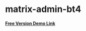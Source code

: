 # matrix-admin-bt4

<h4><a href="https://wrappixel.com/demos/free-admin-templates/matrix-admin-bt4/html/ltr/index.html">Free Version Demo Link</a></h4>
